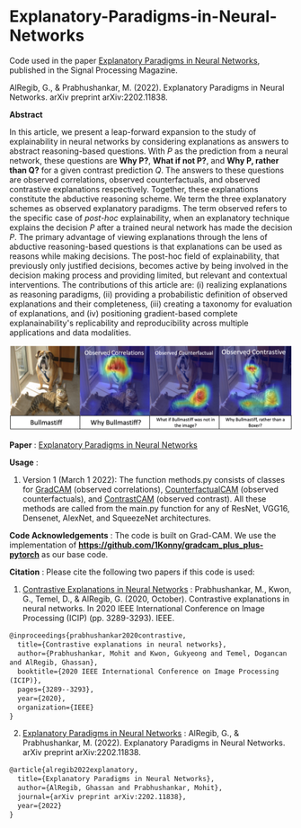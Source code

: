 # Explanatory-Paradigms-in-Neural-Networks
Code used in the paper [Explanatory Paradigms in Neural Networks](https://arxiv.org/abs/2202.11838), published in the Signal Processing Magazine. 

AlRegib, G., & Prabhushankar, M. (2022). Explanatory Paradigms in Neural Networks. arXiv preprint arXiv:2202.11838.

**Abstract** 

In this article, we present a leap-forward expansion to the study of explainability in neural networks by considering explanations as answers to abstract reasoning-based questions. With *P* as the prediction from a neural network, these questions are **Why P?**, **What if not P?**, and **Why P, rather than Q?** for a given contrast prediction *Q*. The answers to these questions are observed correlations, observed counterfactuals, and observed contrastive explanations respectively. Together, these explanations constitute the abductive reasoning scheme. We term the three explanatory schemes as observed explanatory paradigms. The term observed refers to the specific case of *post-hoc* explainability, when an explanatory technique explains the decision *P* after a trained neural network has made the decision *P*. The primary advantage of viewing explanations through the lens of abductive reasoning-based questions is that explanations can be used as reasons while making decisions. The post-hoc field of explainability, that previously only justified decisions, becomes active by being involved in the decision making process and providing limited, but relevant and contextual interventions. The contributions of this article are: (i) realizing explanations as reasoning paradigms, (ii) providing a probabilistic definition of observed explanations and their completeness, (iii) creating a taxonomy for evaluation of explanations, and (iv) positioning gradient-based complete explanainability's replicability and reproducibility across multiple applications and data modalities.

![Contrastive Explanations](Explanations.png) 

**Paper** : [Explanatory Paradigms in Neural Networks](https://arxiv.org/abs/2202.11838)

**Usage** : 

1. Version 1 (March 1 2022): The function methods.py consists of classes for [GradCAM](https://arxiv.org/abs/1610.02391) (observed correlations), [CounterfactualCAM](https://arxiv.org/abs/1610.02391) (observed counterfactuals), and [ContrastCAM](https://arxiv.org/abs/2008.00178) (observed contrast). All these methods are called from the main.py function for any of ResNet, VGG16, Densenet, AlexNet, and SqueezeNet architectures.

**Code Acknowledgements** :  The code is built on Grad-CAM. We use the implementation of **https://github.com/1Konny/gradcam_plus_plus-pytorch** as our base code. 

**Citation** : Please cite the following two papers if this code is used: 

1. [Contrastive Explanations in Neural Networks](https://arxiv.org/abs/2008.00178) : Prabhushankar, M., Kwon, G., Temel, D., & AlRegib, G. (2020, October). Contrastive explanations in neural networks. In 2020 IEEE International Conference on Image Processing (ICIP) (pp. 3289-3293). IEEE.

```
@inproceedings{prabhushankar2020contrastive,
  title={Contrastive explanations in neural networks},
  author={Prabhushankar, Mohit and Kwon, Gukyeong and Temel, Dogancan and AlRegib, Ghassan},
  booktitle={2020 IEEE International Conference on Image Processing (ICIP)},
  pages={3289--3293},
  year={2020},
  organization={IEEE}
}
```

2. [Explanatory Paradigms in Neural Networks](https://arxiv.org/abs/2202.11838) : AlRegib, G., & Prabhushankar, M. (2022). Explanatory Paradigms in Neural Networks. arXiv preprint arXiv:2202.11838.

```
@article{alregib2022explanatory,
  title={Explanatory Paradigms in Neural Networks},
  author={AlRegib, Ghassan and Prabhushankar, Mohit},
  journal={arXiv preprint arXiv:2202.11838},
  year={2022}
}
```
